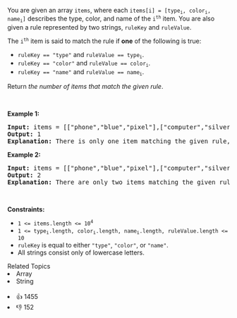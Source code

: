 <p>You are given an array <code>items</code>, where each <code>items[i] = [type<sub>i</sub>, color<sub>i</sub>, name<sub>i</sub>]</code> describes the type, color, and name of the <code>i<sup>th</sup></code> item. You are also given a rule represented by two strings, <code>ruleKey</code> and <code>ruleValue</code>.</p>

<p>The <code>i<sup>th</sup></code> item is said to match the rule if <strong>one</strong> of the following is true:</p>

<ul> 
 <li><code>ruleKey == "type"</code> and <code>ruleValue == type<sub>i</sub></code>.</li> 
 <li><code>ruleKey == "color"</code> and <code>ruleValue == color<sub>i</sub></code>.</li> 
 <li><code>ruleKey == "name"</code> and <code>ruleValue == name<sub>i</sub></code>.</li> 
</ul>

<p>Return <em>the number of items that match the given rule</em>.</p>

<p>&nbsp;</p> 
<p><strong class="example">Example 1:</strong></p>

<pre>
<strong>Input:</strong> items = [["phone","blue","pixel"],["computer","silver","lenovo"],["phone","gold","iphone"]], ruleKey = "color", ruleValue = "silver"
<strong>Output:</strong> 1
<strong>Explanation:</strong> There is only one item matching the given rule, which is ["computer","silver","lenovo"].
</pre>

<p><strong class="example">Example 2:</strong></p>

<pre>
<strong>Input:</strong> items = [["phone","blue","pixel"],["computer","silver","phone"],["phone","gold","iphone"]], ruleKey = "type", ruleValue = "phone"
<strong>Output:</strong> 2
<strong>Explanation:</strong> There are only two items matching the given rule, which are ["phone","blue","pixel"] and ["phone","gold","iphone"]. Note that the item ["computer","silver","phone"] does not match.</pre>

<p>&nbsp;</p> 
<p><strong>Constraints:</strong></p>

<ul> 
 <li><code>1 &lt;= items.length &lt;= 10<sup>4</sup></code></li> 
 <li><code>1 &lt;= type<sub>i</sub>.length, color<sub>i</sub>.length, name<sub>i</sub>.length, ruleValue.length &lt;= 10</code></li> 
 <li><code>ruleKey</code> is equal to either <code>"type"</code>, <code>"color"</code>, or <code>"name"</code>.</li> 
 <li>All strings consist only of lowercase letters.</li> 
</ul>

<div><div>Related Topics</div><div><li>Array</li><li>String</li></div></div><br><div><li>👍 1455</li><li>👎 152</li></div>